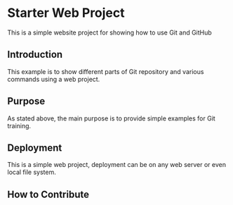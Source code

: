 # Starter Web Project

This is a simple website project for showing how to use Git and GitHub

## Introduction

This example is to show different parts of Git repository and various commands using a web project.

## Purpose

As stated above, the main purpose is to provide simple examples for Git training.

## Deployment

This is a simple web project, deployment can be on any web server or even local file system.

## How to Contribute